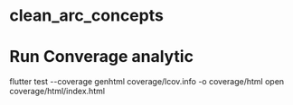# clean_arc_concepts

# Run Converage analytic

flutter test --coverage
genhtml coverage/lcov.info -o coverage/html
open coverage/html/index.html
